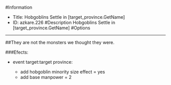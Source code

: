 #Information
 - Title: Hobgoblins Settle in [target_province.GetName]
 - ID: azkare.226
#Description
Hobgoblins Settle in [target_province.GetName]
#Options

___
##They are not the monsters we thought they were.

###Efects:<ul><li>event target:target province:</li><ul><li>add hobgoblin minority size effect = yes</li><li>add base manpower = 2</li></ul></ul>
